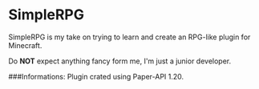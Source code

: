 # SimpleRPG
SimpleRPG is my take on trying to learn and create an RPG-like plugin for Minecraft.

Do **NOT** expect anything fancy form me, I'm just a junior developer.

###Informations:
Plugin crated using Paper-API 1.20.
